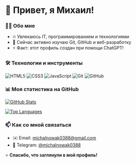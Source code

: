 # 🚀 Привет, я Михаил!  

### 👨‍💻 Обо мне  
- 🔥 Увлекаюсь IT, программированием и технологиями  
- 🌱 Сейчас активно изучаю Git, GitHub и веб-разработку  
- ⚡ Факт: этот профиль создан при помощи ChatGPT!  

### 🛠️ Технологии и инструменты  
<p align="left">  
  <img src="https://img.shields.io/badge/HTML5-E34F26?style=for-the-badge&logo=html5&logoColor=white" alt="HTML5">  
  <img src="https://img.shields.io/badge/CSS3-1572B6?style=for-the-badge&logo=css3&logoColor=white" alt="CSS3">  
  <img src="https://img.shields.io/badge/JavaScript-F7DF1E?style=for-the-badge&logo=javascript&logoColor=black" alt="JavaScript">  
  <img src="https://img.shields.io/badge/Git-F05032?style=for-the-badge&logo=git&logoColor=white" alt="Git">  
  <img src="https://img.shields.io/badge/GitHub-181717?style=for-the-badge&logo=github&logoColor=white" alt="GitHub">  
</p>  

### 📊 Моя статистика на GitHub  
[![GitHub Stats](https://github-readme-stats.vercel.app/api?username=michalnowak0388&show_icons=true&theme=radical)](https://github.com/michalnowak0388)  

[![Top Languages](https://github-readme-stats.vercel.app/api/top-langs/?username=michalnowak0388&layout=compact&theme=radical)](https://github.com/michalnowak0388)  

### 📫 Как со мной связаться  
- ✉️ Email: [michalnowak0388@gmail.com](mailto:michalnowak0388@example.com)  
- 💬 Telegram: [@michalnowak0388](https://t.me/michalnowak0388)  

⭐ **Спасибо, что заглянули в мой профиль!**  

